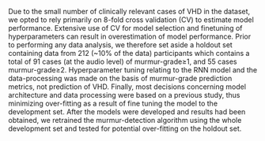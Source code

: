 Due to the small number of clinically relevant cases of VHD in the dataset, we opted to rely primarily on 8-fold cross validation (CV) to estimate model performance. Extensive use of CV for model selection and finetuning of hyperparameters can result in overestimation of model performance. Prior to performing any data analysis, we therefore set aside a holdout set containing data from 212 (~10% of the data) participants which contains a total of 91 cases (at the audio level) of murmur-grade≥1, and 55 cases murmur-grade≥2. Hyperparameter tuning relating to the RNN model and the data-processing was made on the basis of murmur-grade prediction metrics, not prediction of VHD. Finally, most decisions concerning model architecture and data processing  were based on a previous study, thus minimizing over-fitting as a result of fine tuning the model to the development set. After the models were developed and results had been obtained, we retrained the murmur-detection algorithm using the whole development set and tested for potential over-fitting on the holdout set.